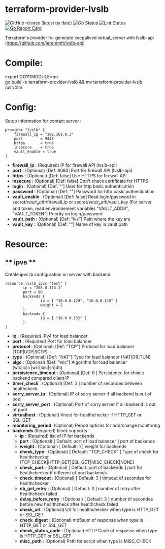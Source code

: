 # terraform-provider-lvslb
![GitHub release (latest by date)](https://img.shields.io/github/v/release/jeremmfr/terraform-provider-lvslb)
[![Go Status](https://github.com/jeremmfr/terraform-provider-lvslb/workflows/Go%20Tests/badge.svg)](https://github.com/jeremmfr/terraform-provider-lvslb/actions)
[![Lint Status](https://github.com/jeremmfr/terraform-provider-lvslb/workflows/GolangCI-Lint/badge.svg)](https://github.com/jeremmfr/terraform-provider-lvslb/actions)
[![Go Report Card](https://goreportcard.com/badge/github.com/jeremmfr/terraform-provider-lvslb)](https://goreportcard.com/report/github.com/jeremmfr/terraform-provider-lvslb)

Terraform's provider for generate keepalived virtual_server with lvslb-api (https://github.com/jeremmfr/lvslb-api)

Compile:
========

export GO111MODULE=on  
go build -o terraform-provider-lvslb && mv terraform-provider-lvslb /usr/bin/

Config:
=======

Setup information for contact server :
```
provider "lvslb" {
    firewall_ip = "192.168.0.1"
    port		= 9443
	https		= true
	insecure	= true
	vault_enable = true
}
```
* **firewall_ip** : (Required) IP for firewall API (lvslb-api)
* **port** : (Optional) [Def: 8080] Port for firewall API (lvslb-api)
* **https** : (Optional) [Def: false] Use HTTPS for firewall API
* **insecure** : (Optional) [Def: false] Don't check certificate for HTTPS
* **login** : (Optional) [Def: ""] User for http basic authentication
* **password** : (Optional) [Def: ""] Password for http basic authentication
* **vault_enable** : (Optional) [Def: false] Read login/password in secret/$vault_path/$firewall_ip or secret/$vault_path/$vault_key (For server and token, read environnement variables "VAULT_ADDR", "VAULT_TOKEN") Priority on login/password
* **vault_path** : (Optional) [Def: "lvs"] Path where the key are
* **vault_key** : (Optional) [Def: ""] Name of key in vault path

Resource:
=========

** ipvs **
---------------

Create ipvs lb  configuration on server with backend

```
resource lvslb_ipvs "test" {
        ip = "203.0.113.1"
        port = 80
        backends {
                ip = [ "10.0.0.129", "10.0.0.130" ]
                weight = 2
        }
        backends {
                ip = [ "10.0.0.132" ]
        }
}
```

* **ip** : (Required) IPv4 for load balancer
* **port** : (Required) Port for load balancer
* **protocol** : (Optional) [Def: "TCP"] Protocol for load balancer (TCP|UDP|SCTP)
* **type** : (Optional) [Def: "NAT"] Type for load balancer (NAT|DR|TUN)
* **algo** : (Optional) [Def: "wlc"] Algorithm for load balancer (wlc|lc|rr|wrr|lblc|sh|dh)
* **persistence_timeout** : (Optional) [Def: 0 ] Persistence for choice backend compared client IP
* **timer_check** : (Optional) [Def: 5 ] number of secondes between healthcheck
* **sorry_server_ip** : (Optional) IP of sorry server if all backend is out of pool
* **sorry_server_port** : (Optional) Port of sorry server if all backend is out of pool
* **virtualhost** : (Optional) Vhost for healthchecker if HTTP_GET or SSL_GET
* **monitoring_period**: (Optional) Period options for add/change monitoring
* **backends** (Required) block supports :
	* **ip** : (Required) list of IP for backends
	* **port** : (Optional) [ Default: port of load balancer ] port of backends
	* **weight** : (Optional) [ Default: 1 ] weight for backends
	* **check_type** : (Optional) [ Default: "TCP_CHECK" ] Type of check for healthchecker (TCP_CHECK|HTTP_GET|SSL_GET|MISC_CHECK|NONE)
	* **check_port** : (Optional) [ Default: port of backends ] port for healthchecker if different of port backends
	* **check_timeout** : (Optional) [ Default: 3 ] timeout of secondes for healthchecker
	* **nb_get_retry** : (Optional) [ Default: 3 ] number of retry after healthcheck failed
	* **delay_before_retry** : (Optional) [ Default: 3 ] number of secondes before new healthcheck after healthcheck failed
	* **check_url** : (Optional) Url for healthchecker when type is HTTP_GET or SSL_GET
	* **check_digest** : (Optional) md5sum of response when type is HTTP_GET or SSL_GET
	* **check_status_code** : (Optional) HTTP Code of response when type is HTTP_GET or SSL_GET
	* **misc_path** : (Optional) Path for script when type is MISC_CHECK

